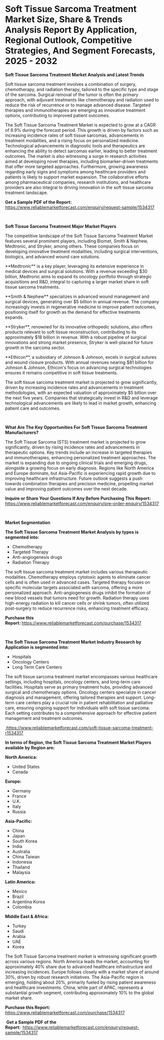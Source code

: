 <p><h1>Soft Tissue Sarcoma Treatment Market Size, Share & Trends Analysis Report By Application, Regional Outlook, Competitive Strategies, And Segment Forecasts, 2025 - 2032</h1></p><p><strong>Soft Tissue Sarcoma Treatment Market Analysis and Latest Trends</strong></p>
<p><p>Soft tissue sarcoma treatment involves a combination of surgery, chemotherapy, and radiation therapy, tailored to the specific type and stage of the sarcoma. Surgical removal of the tumor is often the primary approach, with adjuvant treatments like chemotherapy and radiation used to reduce the risk of recurrence or to manage advanced disease. Targeted therapies and immunotherapies are emerging as innovative treatment options, contributing to improved patient outcomes.</p><p>The Soft Tissue Sarcoma Treatment Market is expected to grow at a CAGR of 8.9% during the forecast period. This growth is driven by factors such as increasing incidence rates of soft tissue sarcomas, advancements in treatment modalities, and a rising focus on personalized medicine. Technological advancements in diagnostic tools and therapeutics are enhancing the ability to detect sarcomas earlier, leading to better treatment outcomes. The market is also witnessing a surge in research activities aimed at developing novel therapies, including biomarker-driven treatments that offer more targeted approaches. Furthermore, growing awareness regarding early signs and symptoms among healthcare providers and patients is likely to support market expansion. The collaborative efforts among pharmaceutical companies, research institutions, and healthcare providers are also integral to driving innovation in the soft tissue sarcoma treatment landscape.</p></p>
<p><strong>Get a Sample PDF of the Report:&nbsp;</strong> <a href="https://www.reliablemarketforecast.com/enquiry/request-sample/1534317?utm_campaign=3345&utm_medium=2&utm_source=Github&utm_content=ia&utm_term=13042025&utm_id=soft-tissue-sarcoma-treatment">https://www.reliablemarketforecast.com/enquiry/request-sample/1534317</a></p>
<p>&nbsp;</p>
<p><strong>Soft Tissue Sarcoma Treatment Major Market Players</strong></p>
<p><p>The competitive landscape of the Soft Tissue Sarcoma Treatment Market features several prominent players, including Biomet, Smith & Nephew, Medtronic, and Stryker, among others. These companies focus on developing innovative treatment modalities, including surgical interventions, biologics, and advanced wound care solutions.</p><p>**Medtronic** is a key player, leveraging its extensive experience in medical devices and surgical solutions. With a revenue exceeding $30 billion, Medtronic aims to expand its oncology portfolio through strategic acquisitions and R&D, integral to capturing a larger market share in soft tissue sarcoma treatments.</p><p>**Smith & Nephew** specializes in advanced wound management and surgical devices, generating over $5 billion in annual revenue. The company increasingly invests in regenerative medicine to improve patient outcomes, positioning itself for growth as the demand for effective treatments expands.</p><p>**Stryker**, renowned for its innovative orthopedic solutions, also offers products relevant to soft tissue reconstruction, contributing to its approximately $18 billion in revenue. With a robust pipeline of surgical innovations and strong market presence, Stryker is well-placed for future growth in the sarcoma sector.</p><p>**Ethicon**, a subsidiary of Johnson & Johnson, excels in surgical sutures and wound closure products. With annual revenues nearing $81 billion for Johnson & Johnson, Ethicon's focus on advancing surgical technologies ensures it remains competitive in soft tissue treatments.</p><p>The soft tissue sarcoma treatment market is projected to grow significantly, driven by increasing incidence rates and advancements in treatment methodologies, with an expected valuation of approximately $5 billion over the next five years. Companies that strategically invest in R&D and leverage technological advancements are likely to lead in market growth, enhancing patient care and outcomes.</p></p>
<p>&nbsp;</p>
<p><strong>What Are The Key Opportunities For Soft Tissue Sarcoma Treatment Manufacturers?</strong></p>
<p><p>The Soft Tissue Sarcoma (STS) treatment market is projected to grow significantly, driven by rising incidence rates and advancements in therapeutic options. Key trends include an increase in targeted therapies and immunotherapies, enhancing personalized treatment approaches. The market is expanding due to ongoing clinical trials and emerging drugs, alongside a growing focus on early diagnosis. Regions like North America and Europe dominate, but Asia-Pacific is experiencing rapid growth due to improving healthcare infrastructure. Future outlook suggests a push towards combination therapies and precision medicine, propelling market value and improving patient outcomes over the next decade.</p></p>
<p><strong>Inquire or Share Your Questions If Any Before Purchasing This Report:</strong> <a href="https://www.reliablemarketforecast.com/enquiry/pre-order-enquiry/1534317?utm_campaign=3345&utm_medium=2&utm_source=Github&utm_content=ia&utm_term=13042025&utm_id=soft-tissue-sarcoma-treatment">https://www.reliablemarketforecast.com/enquiry/pre-order-enquiry/1534317</a></p>
<p>&nbsp;</p>
<p><strong>Market Segmentation</strong></p>
<p><strong>The Soft Tissue Sarcoma Treatment Market Analysis by types is segmented into:</strong></p>
<p><ul><li>Chemotherapy</li><li>Targeted Therapy</li><li>Anti-angiogenesis drugs</li><li>Radiation Therapy</li></ul></p>
<p><p>The soft tissue sarcoma treatment market includes various therapeutic modalities. Chemotherapy employs cytotoxic agents to eliminate cancer cells and is often used in advanced cases. Targeted therapy focuses on specific molecular targets associated with sarcoma, offering a more personalized approach. Anti-angiogenesis drugs inhibit the formation of new blood vessels that tumors need for growth. Radiation therapy uses high-energy radiation to kill cancer cells or shrink tumors, often utilized post-surgery to reduce recurrence risks, enhancing treatment efficacy.</p></p>
<p><strong>Purchase this Report:&nbsp;</strong><a href="https://www.reliablemarketforecast.com/purchase/1534317?utm_campaign=3345&utm_medium=2&utm_source=Github&utm_content=ia&utm_term=13042025&utm_id=soft-tissue-sarcoma-treatment">https://www.reliablemarketforecast.com/purchase/1534317</a></p>
<p>&nbsp;</p>
<p><strong>The Soft Tissue Sarcoma Treatment Market Industry Research by Application is segmented into:</strong></p>
<p><ul><li>Hospitals</li><li>Oncology Centers</li><li>Long Term Care Centers</li></ul></p>
<p><p>The soft tissue sarcoma treatment market encompasses various healthcare settings, including hospitals, oncology centers, and long-term care facilities. Hospitals serve as primary treatment hubs, providing advanced surgical and chemotherapy options. Oncology centers specialize in cancer diagnosis and management, offering tailored therapies and support. Long-term care centers play a crucial role in patient rehabilitation and palliative care, ensuring ongoing support for individuals with soft tissue sarcoma. Each setting contributes to a comprehensive approach for effective patient management and treatment outcomes.</p></p>
<p><a href="https://www.reliablemarketforecast.com/soft-tissue-sarcoma-treatment-r1534317?utm_campaign=3345&utm_medium=2&utm_source=Github&utm_content=ia&utm_term=13042025&utm_id=soft-tissue-sarcoma-treatment">&nbsp;https://www.reliablemarketforecast.com/soft-tissue-sarcoma-treatment-r1534317</a></p>
<p><strong>In terms of Region, the Soft Tissue Sarcoma Treatment Market Players available by Region are:</strong></p>
<p>
    <p> <strong> North America: </strong>
        <ul>
            <li>United States</li>
            <li>Canada</li>
        </ul>
        </p> 
    <p> <strong> Europe: </strong>
        <ul>
            <li>Germany</li>
            <li>France</li>
            <li>U.K.</li>
            <li>Italy</li>
            <li>Russia</li>
        </ul>
        </p> 
    <p> <strong> Asia-Pacific: </strong>
        <ul>
            <li>China</li>
            <li>Japan</li>
            <li>South Korea</li>
            <li>India</li>
            <li>Australia</li>
            <li>China Taiwan</li>
            <li>Indonesia</li>
            <li>Thailand</li>
            <li>Malaysia</li>
        </ul>
        </p> 
    <p> <strong> Latin America: </strong>
        <ul>
            <li>Mexico</li>
            <li>Brazil</li>
            <li>Argentina Korea</li>
            <li>Colombia</li>
        </ul>
        </p> 
    <p> <strong> Middle East & Africa: </strong>
        <ul>
            <li>Turkey</li>
            <li>Saudi</li>
            <li>Arabia</li>
            <li>UAE</li>
            <li>Korea</li>
        </ul>
    </p>
    </p>
<p><p>The Soft Tissue Sarcoma treatment market is witnessing significant growth across various regions. North America leads the market, accounting for approximately 40% share due to advanced healthcare infrastructure and increasing incidences. Europe follows closely with a market share of around 30%, driven by robust research initiatives. The Asia-Pacific region is emerging, holding about 20%, primarily fueled by rising patient awareness and healthcare investments. China, while part of APAC, represents a substantial growth segment, contributing approximately 10% to the global market share.</p></p>
<p><strong>Purchase this Report: </strong><a href="https://www.reliablemarketforecast.com/purchase/1534317?utm_campaign=3345&utm_medium=2&utm_source=Github&utm_content=ia&utm_term=13042025&utm_id=soft-tissue-sarcoma-treatment">https://www.reliablemarketforecast.com/purchase/1534317</a></p>
<p>&nbsp;<strong>Get a Sample PDF of the Report:&nbsp;&nbsp;</strong><a href="https://www.reliablemarketforecast.com/enquiry/request-sample/1534317?utm_campaign=3345&utm_medium=2&utm_source=Github&utm_content=ia&utm_term=13042025&utm_id=soft-tissue-sarcoma-treatment">https://www.reliablemarketforecast.com/enquiry/request-sample/1534317</a></p>
<p><strong></strong></p>
<p><p></p><p></p><p></p></p>